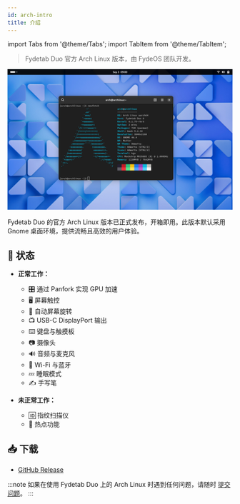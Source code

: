 ```yaml
---
id: arch-intro
title: 介绍
---
```


import Tabs from '@theme/Tabs';
import TabItem from '@theme/TabItem';

> Fydetab Duo 官方 Arch Linux 版本，由 FydeOS 团队开发。

![arch preview](/img/arch_preview_gnome.jpeg)

Fydetab Duo 的官方 Arch Linux 版本已正式发布，开箱即用。此版本默认采用 Gnome 桌面环境，提供流畅且高效的用户体验。

## 🔄 状态

- **正常工作：**
  - 🎛️ 通过 Panfork 实现 GPU 加速
  - 🖥️ 屏幕触控
  - 🔄 自动屏幕旋转
  - 📺 USB-C DisplayPort 输出
  - ⌨️ 键盘与触摸板
  - 📷 摄像头
  - 🔊 音频与麦克风
  - 📶 Wi-Fi 与蓝牙
  - 💤 睡眠模式
  - ✍️ 手写笔

- **未正常工作：**
  - 🆔 指纹扫描仪
  - 📶 热点功能

## 📥 下载 

- [GitHub Release](https://github.com/Linux-for-Fydetab-Duo/releases/releases)

:::note
如果在使用 Fydetab Duo 上的 Arch Linux 时遇到任何问题，请随时 [提交问题](https://github.com/Linux-for-Fydetab-Duo/Issues)。
:::